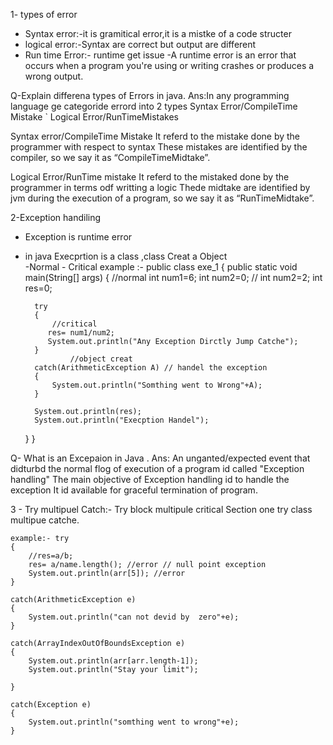 1- types of error
- Syntax error:-it is gramitical error,it is a  mistke of a code structer
- logical error:-Syntax are correct but output are different
- Run time Error:- runtime get issue
            -A runtime error is an error that occurs when a program you're using or writing crashes or produces a wrong output.

Q-Explain differena types of Errors in java.
Ans:In any programming language ge categoride errord into 2 types
   Syntax Error/CompileTime Mistake
`  Logical Error/RunTimeMistakes

Syntax error/CompileTime Mistake
 It referd to the mistake done by the programmer with respect to syntax
 These mistakes are identified by the compiler, so we say it as “CompileTimeMidtake”.

Logical Error/RunTime  mistake
 It referd to the mistaked done by the programmer in terms odf writting a logic
 Thede midtake  are identified by jvm during the execution of a program, so we say it as “RunTimeMidtake”.


2-Exception handiling
- Exception is runtime error
- in java Execprtion is a class ,class  Creat a Object  
                -Normal
                - Critical 
example :-
public class exe_1 
{
    public static void main(String[] args)
    {
        //normal
        int num1=6;
        int num2=0;
        // int num2=2;
        int res=0;
        
        try
        {
            //critical
           res= num1/num2;
           System.out.println("Any Exception Dirctly Jump Catche");
        }
                //object creat
        catch(ArithmeticException A) // handel the exception
        {
            System.out.println("Somthing went to Wrong"+A);
        }

        System.out.println(res);
        System.out.println("Execption Handel");
        
    }
}

 Q- What is an Excepaion in Java .
Ans: An unganted/expected event that didturbd the normal flog of execution of a program id called "Exception
handling"
 The main objective of Exception handling id to handle the exception
 It id available for graceful termination of program.


 3 - Try multipuel Catch:- Try block multipule critical Section
                            one try class multipue catche.

    example:- try
    {
        //res=a/b;
        res= a/name.length(); //error // null point exception
        System.out.println(arr[5]); //error
    }

    catch(ArithmeticException e)
    {
        System.out.println("can not devid by  zero"+e);
    }

    catch(ArrayIndexOutOfBoundsException e)
    {
        System.out.println(arr[arr.length-1]);
        System.out.println("Stay your limit");
        
    }

    catch(Exception e)
    {
        System.out.println("somthing went to wrong"+e);
    }







